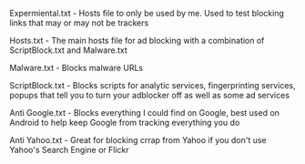 Expermiental.txt - Hosts file to only be used by me. Used to test blocking links that may or may not be trackers

Hosts.txt - The main hosts file for ad blocking with a combination of ScriptBlock.txt and Malware.txt

Malware.txt - Blocks malware URLs

ScriptBlock.txt - Blocks scripts for analytic services, fingerprinting services, popups that tell you to turn your adblocker off as well as some ad services

Anti Google.txt - Blocks everything I could find on Google, best used on Android to help keep Google from tracking everything you do

Anti Yahoo.txt - Great for blocking crrap from Yahoo if you don't use Yahoo's Search Engine or Flickr
